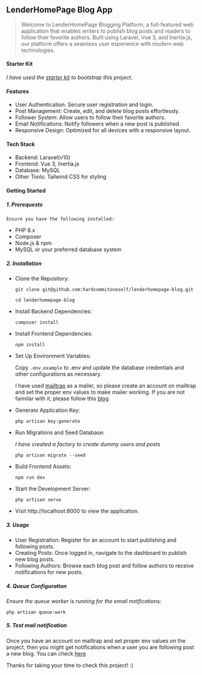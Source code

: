 ## LenderHomePage Blog App

> Welcome to LenderHomePage Blogging Platform, a full-featured web application that enables writers to publish blog posts and readers to follow their favorite authors. Built using Laravel, Vue 3, and Inertia.js, our platform offers a seamless user experience with modern web technologies.

#### Starter Kit

_I have used the [starter kit](https://laravel.com/docs/11.x/starter-kits#breeze-and-inertia) to bootstrap this project._

#### Features

-   User Authentication: Secure user registration and login.
-   Post Management: Create, edit, and delete blog posts effortlessly.
-   Follower System: Allow users to follow their favorite authors.
-   Email Notifications: Notify followers when a new post is published.
-   Responsive Design: Optimized for all devices with a responsive layout.

#### Tech Stack

-   Backend: Laravel(v10)
-   Frontend: Vue 3, Inertia.js
-   Database: MySQL
-   Other Tools: Tailwind CSS for styling

#### Getting Started

##### 1. Prerequests

    Ensure you have the following installed:

-   PHP 8.x
-   Composer
-   Node.js & npm
-   MySQL or your preferred database system

##### 2. Installation

-   Clone the Repository:

    ```
    git clone git@github.com:hardcommitoneself/lenderhomepage-blog.git

    cd lenderhomepage-blog
    ```

-   Install Backend Dependencies:
    ```
    composer install
    ```
-   Install Frontend Dependencies:
    ```
    npm install
    ```
-   Set Up Environment Variables:

    Copy `.env.example` to .env and update the database credentials and other configurations as necessary.

    I have used [mailtrap](https://mailtrap.io/) as a mailer, so please create an account on mailtrap and set the proper env values to make mailer working. If you are not faimilar with it, please follow this [blog](https://www.itsolutionstuff.com/post/laravel-send-mail-using-mailtrap-exampleexample.html)

-   Generate Application Key:
    ```
    php artisan key:generate
    ```
-   Run Migrations and Seed Database:

    _I have created a factory to create dummy users and posts_

    ```
    php artisan migrate --seed
    ```

-   Build Frontend Assets:
    ```
    npm run dev
    ```
-   Start the Development Server:
    ```
    php artisan serve
    ```
-   Visit http://localhost:8000 to view the application.

##### 3. Usage

-   User Registration: Register for an account to start publishing and following posts.
-   Creating Posts: Once logged in, navigate to the dashboard to publish new blog posts.
-   Following Authors: Browse each blog post and follow authors to receive notifications for new posts.

##### 4. Queue Configuration

_Ensure the queue worker is running for the email notifications:_

```
php artisan queue:work
```

##### 5. Test mail notification

Once you have an account on mailtrap and set proper env values on the project, then you might get notifications when a user you are following post a new blog. You can check [here](https://mailtrap.io/inboxes)

Thanks for taking your time to check this project! :)
